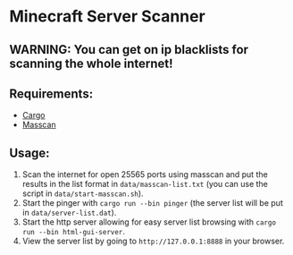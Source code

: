 # Minecraft Server Scanner
## WARNING: You can get on ip blacklists for scanning the whole internet!
## Requirements:
- [Cargo](https://rustup.rs)
- [Masscan](https://github.com/robertdavidgraham/masscan)
## Usage:
1. Scan the internet for open 25565 ports using masscan and put the results in the list format in `data/masscan-list.txt` (you can use the script in `data/start-masscan.sh`).
2. Start the pinger with `cargo run --bin pinger` (the server list will be put in `data/server-list.dat`).
3. Start the http server allowing for easy server list browsing with `cargo run --bin html-gui-server`.
4. View the server list by going to `http://127.0.0.1:8888` in your browser.
